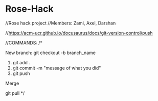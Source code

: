 # Rose-Hack

//Rose hack project
//Members: Zami, Axel, Darshan

//https://acm-ucr.github.io/docusaurus/docs/git-version-control/push

//COMMANDS:
/*

New branch: git checkout -b branch_name
1. git add .
2. git commit -m "message of what you did"
3. git push

Merge

git pull
*/


